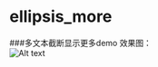 # ellipsis_more
###多文本截断显示更多demo
效果图：   
![Alt text](http://images2015.cnblogs.com/blog/385229/201606/385229-20160608153528402-279443340.png)
